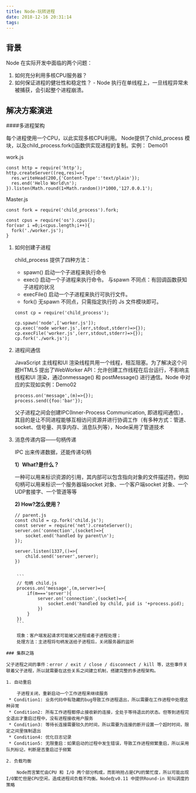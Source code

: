 ```yaml
---
title: Node-玩转进程
date: 2018-12-16 20:31:14
tags:
---
```

## 背景
Node 在实际开发中面临的两个问题：

1. 如何充分利用多核CPU服务器？
2. 如何保证进程的健壮性和稳定性？ - Node 执行在单线程上，一旦线程异常未被捕获，会引起整个进程崩溃。

## 解决方案演进
####多进程架构

每个进程使用一个CPU，以此实现多核CPU利用。 Node提供了child_process 模块，以及child_process.fork()函数供实现进程的复制。实例： Demo01

work.js

```
const http = require('http');
http.createServer((req,res)=>{
  res.writeHead(200,{'Content-Type':'text/plain'});
  res.end('Hello World\n');
}).listen(Math.round(1+Math.random())*1000,'127.0.0.1');

```

Master.js

```
const fork = require('child_process').fork;

const cpus = require('os').cpus();
for(var i =0;i<cpus.length;i++){
  fork('./worker.js');
}
```

1. 如何创建子进程
	
	child_process 提供了四种方法：
	- spawn() 启动一个子进程来执行命令
	- exec() 启动一个子进程来执行命令。 与spawn 不同点：有回调函数获知子进程的状况
	- execFile() 启动一个子进程来执行可执行文件。
	- fork() 无spawn 不同点，只需指定执行的 Js 文件模块即可。
	
	```
	const cp = require('child_process');

	cp.spawn('node',['worker.js']);
	cp.exec('node worker.js',(err,stdout,stderr)=>{});
	cp.execFile('worker.js',(err,stdout,stderr)=>{});
	cp.fork('./work.js');
	```
	
2. 进程间通信
	
	JavaScript 主线程和UI 渲染线程共用一个线程，相互阻塞。为了解决这个问题HTML5 提出了WebWorker API：允许创建工作线程在后台运行，不影响主线程和UI 渲染，通过onmessage() 和 postMessage() 进行通信。Node 中对应的实现如实例：Demo02
	
	```
	process.on('message',(m)=>{});
	process.send({foo:'bar'});
	```
	
	父子进程之间会创建IPC(Inner-Process Communication, 即进程间通信），其目的是让不同进程能够互相访问资源并进行协调工作（有多种方式：管道、socket、信号量、共享内存、消息队列等），Node采用了管道技术
	
	
3. 消息传递内容——句柄传递

	IPC 出来传递数据，还能传递句柄
			
	**1）What?是什么？**
	
	一种可以用来标识资源的引用，其内部可以包含指向对象的文件描述符。例如句柄可以用来标识一个服务器端socket 对象、一个客户端socket 对象、一个UDP套接字、一个管道等等
	
	**2) How?怎么使用？**
	
	```
	// parent.js
	const child = cp.fork('child.js');
	const server = require('net').createServer();
	server.on('connection',(socket)=>{
  		socket.end('handled by parent\n');
	});

	server.listen(1337,()=>{
  		child.send('server',server);
	})
```

	```
	// 句柄 child.js
	process.on('message',(m,server)=>{
  		if(m==='server'){
    		server.on('connection',(socket)=>{
      			socket.end('handled by child, pid is '+process.pid);
    		})
  		}
	})
	```
	
	现象：客户端发起请求可能被父进程或者子进程处理；
	处理方法：主进程将句柄发送给子进程后，关闭服务器的监听
	### 集群之路

父子进程之间的事件：error / exit / close / disconnect / kill 等，这些事件关联着父子进程，所以就需要在这些关系之间建立机制，搭建完整的多进程架构。
	
1. 自动重启

	子进程关闭，重新启动一个工作进程来继续服务
 * Condition1: 业务代码中有隐藏的bug导致工作进程退出，所以需要在工作进程中处理这种异常
 * Condition2: 所有工作进程都停止接收新的连接，全处于等待退出的状态。但等到进程完全退出才重启过程中，没有进程接收用户服务
 * Condition3: 等待长连接需要较久的时间，所以需要为连接的断开设置一个超时时间，限定之间里强制退出
 * Condition4: 优化日志记录
 * Condition5: 无限重启：如果启动的过程中发生错误，导致工作进程频繁重启，所以采用队列标记，判断是否重启过于频繁

2. 负载均衡

	Node而言繁忙由CPU 和 I/O 两个部分构成，而影响抢占是CPU的繁忙度，所以可能出现I/O繁忙但是CPU空闲，造成进程间负载不均衡。Node在v0.11 中提供Round-in 轮叫调度的策略

